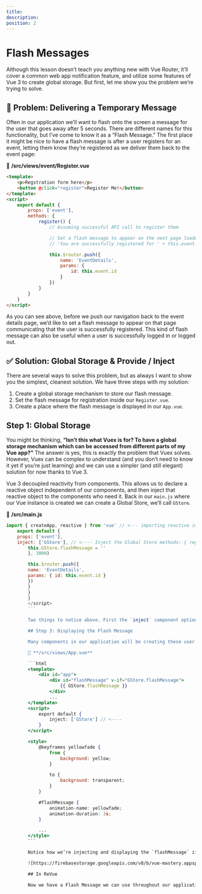 ```yaml
---
title: 
description: 
position: 2
---
```


# Flash Messages

Although this lesson doesn’t teach you anything new with Vue Router, it’ll cover a common web app notification feature, and utilize some features of Vue 3 to create global storage. But first, let me show you the problem we’re trying to solve.

## 🛑 Problem: Delivering a Temporary Message

Often in our application we’ll want to flash onto the screen a message for the user that goes away after 5 seconds. There are different names for this functionality, but I’ve come to know it as a “Flash Message.” The first place it might be nice to have a flash message is after a user registers for an event, letting them know they’re registered as we deliver them back to the event page:

📄 **/src/views/event/Register.vue**

```html
<template>
    <p>Regstration form here</p>
    <button @click="register">Register Me!</button>
</template>
<script>
    export default {
        props: ['event'],
        methods: {
            register() {
                // Assuming successful API call to register them

                // Set a flash message to appear on the next page loaded which says
                // 'You are successfully registered for ' + this.event.title

                this.$router.push({
                    name: 'EventDetails',
                    params: {
                        id: this.event.id
                    }
                })
            }
        }
    }
</script>
```

As you can see above, before we push our navigation back to the event details page, we’d like to set a flash message to appear on that page communicating that the user is successfully registered. This kind of flash message can also be useful when a user is successfully logged in or logged out.

## ✅ Solution: Global Storage & Provide / Inject

There are several ways to solve this problem, but as always I want to show you the simplest, cleanest solution. We have three steps with my solution:

1. Create a global storage mechanism to store our flash message.
2. Set the flash message for registration inside our `Register.vue`.
3. Create a place where the flash message is displayed in our `App.vue`.

## Step 1: Global Storage

You might be thinking, **“Isn’t this what Vuex is for? To have a global storage mechanism which can be accessed from different parts of my Vue app?”** The answer is yes, this is exactly the problem that Vuex solves. However, Vuex can be complex to understand (and you don’t need to know it yet if you’re just learning) and we can use a simpler (and still elegant) solution for now thanks to Vue 3.

Vue 3 decoupled reactivity from components. This allows us to declare a reactive object independent of our components, and then inject that reactive object to the components who need it. Back in our `main.js` where our Vue instance is created we can create a Global Store, we’ll call `GStore`.

📄 **/src/main.js**

```jsx
import { createApp, reactive } from 'vue' // <--- importing reactive import App from './App.vue' import router from './router' import store from './store' // Create a reactive object const GStore=reactive({ flashMessage: '' }) createApp(App) .use(store) .use(router) .provide('GStore', GStore) // provide this object so others can inject it .mount('#app') ``` Be sure to read the comments in the code above. You can think of `GStore` as a JavaScript Object which has reactivity, meaning that when any properties get changed it will be updated on our webpage. You can learn more about the `reactive` syntax in my [Vue 3 Composition API course](https://www.vuemastery.com/courses/vue-3-essentials/why-the-composition-api/), so I won’t go into more detail here. `Provide` has been around since Vue 2, and it allows us to specify data that we want **inject** into other components. You can think of it as an alternative to using `props` and `events` for component communication. We’ll use inject next to access it. ## Step 2: Create the Flash Message Back inside our Register component, we can now inject our `GStore` and use it to store our flashMessage: 📄 **/src/views/event/Register.vue** ```html <script>
    export default {
    props: ['event'],
    inject: ['GStore'], // <---- Inject the Global Store methods: { register() { // Assuming successful API call to register them this.GStore.flashMessage='You are successfully registered for ' + this.event.title setTimeout(()=> { // After 3 seconds remove it
        this.GStore.flashMessage = ''
        }, 3000)

        this.$router.push({
        name: 'EventDetails',
        params: { id: this.event.id }
        })
        }
        }
        }
        </script>
        ```

        Two things to notice above. First the `inject` component option, which gives our component access to our `GStore`. Then we set our flash message, and set a Timeout so that the flashMessage is cleared after 4 seconds.

        ## Step 3: Displaying the Flash Message

        Many components in our application will be creating these user messages, so we need to display this in our main layout, which in our app is our `App.vue`:

        📄 **/src/views/App.vue**

        ```html
        <template>
            <div id="app">
                <div id="flashMessage" v-if="GStore.flashMessage">
                    {{ GStore.flashMessage }}
                </div>
                ...
        </template>
        <script>
            export default {
                inject: ['GStore'] // <---- 
            }
        </script>

        <style>
            @keyframes yellowfade {
                from {
                    background: yellow;
                }

                to {
                    background: transparent;
                }
            }

            #flashMessage {
                animation-name: yellowfade;
                animation-duration: 3s;
            }

            ...
        </style>
        ```

        Notice how we’re injecting and displaying the `flashMessage` if it exists, and I’ve added an animation so that it’s highlighted in yellow and fades away (see the style) when the div appears on the screen, so it’ll draw the user’s eyes. In the browser it looks like this:

        ![https://firebasestorage.googleapis.com/v0/b/vue-mastery.appspot.com/o/flamelink%2Fmedia%2Ffinished-1920.gif?alt=media&token=95664a0b-c470-4dda-b59b-05fbe55b4153](https://firebasestorage.googleapis.com/v0/b/vue-mastery.appspot.com/o/flamelink%2Fmedia%2Ffinished-1920.gif?alt=media&token=95664a0b-c470-4dda-b59b-05fbe55b4153)

        ## In ReVue

        Now we have a Flash Message we can use throughout our application. We also have a global store which we’ll need in upcoming lessons to store data fetched by our API. Why? Because sometimes we’ll want to make sure our API call is successful before our component is loaded. Right now we’re loading our component whether or not it’s successful and our API call is coupled with our component itself. This may not be what we want, and we’ll explain why in the next lesson.

